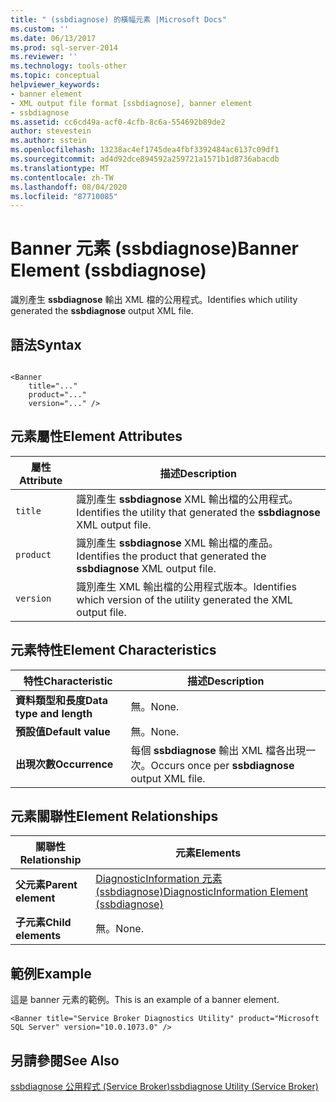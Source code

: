 ```yaml
---
title: " (ssbdiagnose) 的橫幅元素 |Microsoft Docs"
ms.custom: ''
ms.date: 06/13/2017
ms.prod: sql-server-2014
ms.reviewer: ''
ms.technology: tools-other
ms.topic: conceptual
helpviewer_keywords:
- banner element
- XML output file format [ssbdiagnose], banner element
- ssbdiagnose
ms.assetid: cc6cd49a-acf0-4cfb-8c6a-554692b89de2
author: stevestein
ms.author: sstein
ms.openlocfilehash: 13238ac4ef1745dea4fbf3392484ac6137c09df1
ms.sourcegitcommit: ad4d92dce894592a259721a1571b1d8736abacdb
ms.translationtype: MT
ms.contentlocale: zh-TW
ms.lasthandoff: 08/04/2020
ms.locfileid: "87710085"
---
```

# <a name="banner-element-ssbdiagnose"></a><span data-ttu-id="ae5c1-102">Banner 元素 (ssbdiagnose)</span><span class="sxs-lookup"><span data-stu-id="ae5c1-102">Banner Element (ssbdiagnose)</span></span>
  <span data-ttu-id="ae5c1-103">識別產生 **ssbdiagnose** 輸出 XML 檔的公用程式。</span><span class="sxs-lookup"><span data-stu-id="ae5c1-103">Identifies which utility generated the **ssbdiagnose** output XML file.</span></span>  
  
## <a name="syntax"></a><span data-ttu-id="ae5c1-104">語法</span><span class="sxs-lookup"><span data-stu-id="ae5c1-104">Syntax</span></span>  
  
```  
  
<Banner  
    title="..."   
    product="..."   
    version="..." />  
```  
  
## <a name="element-attributes"></a><span data-ttu-id="ae5c1-105">元素屬性</span><span class="sxs-lookup"><span data-stu-id="ae5c1-105">Element Attributes</span></span>  
  
|<span data-ttu-id="ae5c1-106">屬性</span><span class="sxs-lookup"><span data-stu-id="ae5c1-106">Attribute</span></span>|<span data-ttu-id="ae5c1-107">描述</span><span class="sxs-lookup"><span data-stu-id="ae5c1-107">Description</span></span>|  
|---------------|-----------------|  
|`title`|<span data-ttu-id="ae5c1-108">識別產生 **ssbdiagnose** XML 輸出檔的公用程式。</span><span class="sxs-lookup"><span data-stu-id="ae5c1-108">Identifies the utility that generated the **ssbdiagnose** XML output file.</span></span>|  
|`product`|<span data-ttu-id="ae5c1-109">識別產生 **ssbdiagnose** XML 輸出檔的產品。</span><span class="sxs-lookup"><span data-stu-id="ae5c1-109">Identifies the product that generated the **ssbdiagnose** XML output file.</span></span>|  
|`version`|<span data-ttu-id="ae5c1-110">識別產生 XML 輸出檔的公用程式版本。</span><span class="sxs-lookup"><span data-stu-id="ae5c1-110">Identifies which version of the utility generated the XML output file.</span></span>|  
  
## <a name="element-characteristics"></a><span data-ttu-id="ae5c1-111">元素特性</span><span class="sxs-lookup"><span data-stu-id="ae5c1-111">Element Characteristics</span></span>  
  
|<span data-ttu-id="ae5c1-112">特性</span><span class="sxs-lookup"><span data-stu-id="ae5c1-112">Characteristic</span></span>|<span data-ttu-id="ae5c1-113">描述</span><span class="sxs-lookup"><span data-stu-id="ae5c1-113">Description</span></span>|  
|--------------------|-----------------|  
|<span data-ttu-id="ae5c1-114">**資料類型和長度**</span><span class="sxs-lookup"><span data-stu-id="ae5c1-114">**Data type and length**</span></span>|<span data-ttu-id="ae5c1-115">無。</span><span class="sxs-lookup"><span data-stu-id="ae5c1-115">None.</span></span>|  
|<span data-ttu-id="ae5c1-116">**預設值**</span><span class="sxs-lookup"><span data-stu-id="ae5c1-116">**Default value**</span></span>|<span data-ttu-id="ae5c1-117">無。</span><span class="sxs-lookup"><span data-stu-id="ae5c1-117">None.</span></span>|  
|<span data-ttu-id="ae5c1-118">**出現次數**</span><span class="sxs-lookup"><span data-stu-id="ae5c1-118">**Occurrence**</span></span>|<span data-ttu-id="ae5c1-119">每個 **ssbdiagnose** 輸出 XML 檔各出現一次。</span><span class="sxs-lookup"><span data-stu-id="ae5c1-119">Occurs once per **ssbdiagnose** output XML file.</span></span>|  
  
## <a name="element-relationships"></a><span data-ttu-id="ae5c1-120">元素關聯性</span><span class="sxs-lookup"><span data-stu-id="ae5c1-120">Element Relationships</span></span>  
  
|<span data-ttu-id="ae5c1-121">關聯性</span><span class="sxs-lookup"><span data-stu-id="ae5c1-121">Relationship</span></span>|<span data-ttu-id="ae5c1-122">元素</span><span class="sxs-lookup"><span data-stu-id="ae5c1-122">Elements</span></span>|  
|------------------|--------------|  
|<span data-ttu-id="ae5c1-123">**父元素**</span><span class="sxs-lookup"><span data-stu-id="ae5c1-123">**Parent element**</span></span>|[<span data-ttu-id="ae5c1-124">DiagnosticInformation 元素 &#40;ssbdiagnose&#41;</span><span class="sxs-lookup"><span data-stu-id="ae5c1-124">DiagnosticInformation Element &#40;ssbdiagnose&#41;</span></span>](diagnosticinformation-element-ssbdiagnose.md)|  
|<span data-ttu-id="ae5c1-125">**子元素**</span><span class="sxs-lookup"><span data-stu-id="ae5c1-125">**Child elements**</span></span>|<span data-ttu-id="ae5c1-126">無。</span><span class="sxs-lookup"><span data-stu-id="ae5c1-126">None.</span></span>|  
  
## <a name="example"></a><span data-ttu-id="ae5c1-127">範例</span><span class="sxs-lookup"><span data-stu-id="ae5c1-127">Example</span></span>  
 <span data-ttu-id="ae5c1-128">這是 banner 元素的範例。</span><span class="sxs-lookup"><span data-stu-id="ae5c1-128">This is an example of a banner element.</span></span>  
  
```  
<Banner title="Service Broker Diagnostics Utility" product="Microsoft SQL Server" version="10.0.1073.0" />  
```  
  
## <a name="see-also"></a><span data-ttu-id="ae5c1-129">另請參閱</span><span class="sxs-lookup"><span data-stu-id="ae5c1-129">See Also</span></span>  
 [<span data-ttu-id="ae5c1-130">ssbdiagnose 公用程式 &#40;Service Broker&#41;</span><span class="sxs-lookup"><span data-stu-id="ae5c1-130">ssbdiagnose Utility &#40;Service Broker&#41;</span></span>](ssbdiagnose-utility-service-broker.md)  
  
  

